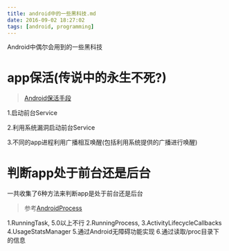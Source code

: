 ```yaml
---
title: android中的一些黑科技.md
date: 2016-09-02 18:27:02
tags: [android, programming]
---
```



Android中偶尔会用到的一些黑科技


# app保活(传说中的永生不死?)
> [Android保活手段](https://github.com/D-clock/AndroidDaemonService)

1.启动前台Service

2.利用系统漏洞启动前台Service

3.不同的app进程利用广播相互唤醒(包括利用系统提供的广播进行唤醒)



# 判断app处于前台还是后台
一共收集了6种方法来判断app是处于前台还是后台
> 参考[AndroidProcess](https://github.com/wenmingvs/AndroidProcess)

1.RunningTask, 5.0以上不行
2.RunningProcess,
3.ActivityLifecycleCallbacks
4.UsageStatsManager
5.通过Android无障碍功能实现
6.通过读取/proc目录下的信息





